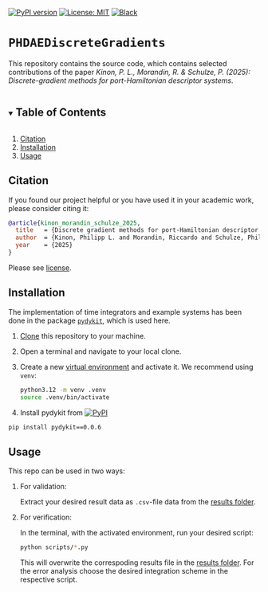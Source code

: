 [![PyPI version](https://badge.fury.io/py/pydykit.svg)][url_pypi_this_package]
[![License: MIT](https://img.shields.io/badge/License-MIT-yellow.svg)](LICENSE)
[![Black](https://img.shields.io/badge/code%20style-black-000000.svg)](https://github.com/psf/black)
<!-- [![arXiv](https://img.shields.io/badge/arXiv-1234.56789-b31b1b.svg)](https://arxiv.org/abs/1234.56789) -->
<!-- [![DOI](https://zenodo.org/badge/440932364.svg)][url_latest_doi] -->

# `PHDAEDiscreteGradients`

This repository contains the source code, which contains selected contributions of the paper
_Kinon, P. L., Morandin, R. & Schulze, P. (2025): Discrete-gradient methods for port-Hamiltonian descriptor systems_.
<!-- [Kinon, P. L., Morandin, R. & Schulze, P. (2025): Discrete-gradient methods for port-Hamiltonian descriptor systems][url_article]. -->
<!-- TABLE OF CONTENTS -->
<details open="open">
  <summary><h2 style="display: inline-block">Table of Contents</h2></summary>
  <ol>
    <li><a href="#citation">Citation</a></li>
    <li><a href="#installation">Installation</a></li>
    <li><a href="#usage">Usage</a></li>
    <!-- <li><a href="#acknowledgements">Acknowledgements</a></li> -->
  </ol>
</details>

## Citation

If you found our project helpful or you have used it in your academic work, please consider citing it:

```bibtex
@article{kinon_morandin_schulze_2025,
  title   = {Discrete gradient methods for port-Hamiltonian descriptor systems},
  author  = {Kinon, Philipp L. and Morandin, Riccardo and Schulze, Philipp},
  year    = {2025}
}
```
  <!-- ,
  journal = {ArXiv e-print XY},
  doi     = {DOI} -->
<!-- } -->

<!-- and the latest [Zenodo-DOI][url_latest_doi]. -->
Please see [license][url_license].
<!-- and [acknowledgements](#acknowledgements). -->


## Installation

The implementation of time integrators and example systems has been done in the package [`pydykit`][pydykit_repo], which is used here.

1. [Clone][url_how_to_clone] this repository to your machine.
2. Open a terminal and navigate to your local clone.
3. Create a new [virtual environment][url_env_python] and activate it. We recommend using `venv`:

   ```bash
   python3.12 -m venv .venv
   source .venv/bin/activate
   ```

4. Install pydykit from
[![PyPI](https://badge.fury.io/py/pydykit.svg)][url_pypi_this_package]
```bash
pip install pydykit==0.0.6
```


## Usage

This repo can be used in two ways:

1. For validation:

   Extract your desired result data as `.csv`-file data from the [results folder](results).

2. For verification:

   In the terminal, with the activated environment, run your desired script:
   ```bash
   python scripts/*.py
   ```
   This will overwrite the correspoding results file in the [results folder](results). For the error analysis choose the desired integration scheme in the respective script.

<!-- ## Acknowledgements

The research documented in this repository has been funded by the
[German Research Foundation (DFG, Deutsche Forschungsgemeinschaft)][dfg_website] - project number -->
<!-- [255730231][dfg_project]. -->

[dfg_website]: https://www.dfg.de/
<!-- [dfg_project]: https://gepris.dfg.de/gepris/projekt/255730231 -->

[url_license]: LICENSE
<!-- [url_latest_doi]: https://zenodo.org/badge/latestdoi/440932364 -->
<!-- [url_article]: https://doi.org/10.1016/j.mechmat.2022.104307 -->
[url_how_to_clone]: https://docs.github.com/en/repositories/creating-and-managing-repositories/cloning-a-repository

[url_env_python]: https://docs.python.org/3/tutorial/venv.html

[url_pypi_this_package]: https://pypi.org/project/pydykit/0.0.6/?cacheSeconds=0

[pydykit_repo]: https://github.com/pydykit/pydykit/
